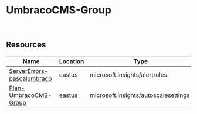 # UmbracoCMS-Group 
 
## Resources


| Name | Location | Type |
| --- | --- | --- |
| [ServerErrors-pascalumbraco](ServerErrors-pascalumbraco--2091453554.md)  | eastus  | microsoft.insights/alertrules  |
| [Plan-UmbracoCMS-Group](Plan-UmbracoCMS-Group-842179346.md)  | eastus  | microsoft.insights/autoscalesettings  |
